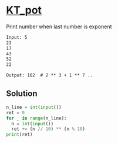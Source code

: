 # [KT_pot](https://open.kattis.com/problems/pot)

Print number when last number is exponent

```txt
Input: 5
23
17
43
52
22

Output: 102  # 2 ** 3 + 1 ** 7 ..
```

## Solution

```py
n_line = int(input())
ret = 0
for _ in range(n_line):
  n = int(input())
  ret += (n // 10) ** (n % 10)
print(ret)
```
